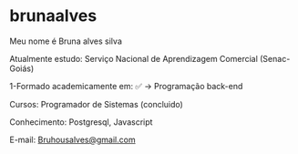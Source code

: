 # brunaalves
Meu nome é Bruna alves silva

Atualmente estudo: Serviço Nacional de Aprendizagem Comercial (Senac-Goiás)

1-Formado academicamente em:
  ✅ -> Programação  back-end 

Cursos: Programador de Sistemas (concluido)

Conhecimento: Postgresql, Javascript

E-mail: Bruhousalves@gmail.com

